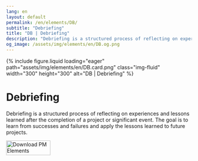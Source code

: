 ```yaml
---
lang: en
layout: default
permalink: /en/elements/DB/
subtitle: "Debriefing"
title: "DB | Debriefing"
description: "Debriefing is a structured process of reflecting on experiences and lessons learned after the completion of a project or significant event. The goal is to learn from successes and failures and apply the lessons learned to future projects."
og_image: /assets/img/elements/en/DB.og.png
---
```


{% include figure.liquid loading="eager" path="assets/img/elements/en/DB.card.png" class="img-fluid" width="300" height="300" alt="DB | Debriefing" %}

# Debriefing

Debriefing is a structured process of reflecting on experiences and lessons learned after the completion of a project or significant event. The goal is to learn from successes and failures and apply the lessons learned to future projects.

<a href="https://apps.apple.com/app/apple-store/id6738084498?pt=127441684&ct=website&mt=8">
  <img src="{{ "assets/img/en/appstore.png" | relative_url }}" width="120" height="40" alt="Download PM Elements">
</a>
